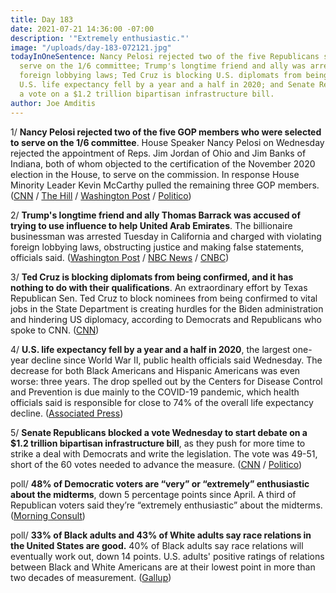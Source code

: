 ```yaml
---
title: Day 183
date: 2021-07-21 14:36:00 -07:00
description: '"Extremely enthusiastic."'
image: "/uploads/day-183-072121.jpg"
todayInOneSentence: Nancy Pelosi rejected two of the five Republicans selected to
  serve on the 1/6 committee; Trump's longtime friend and ally was arrested for violating
  foreign lobbying laws; Ted Cruz is blocking U.S. diplomats from being confirmed;
  U.S. life expectancy fell by a year and a half in 2020; and Senate Republicans blocked
  a vote on a $1.2 trillion bipartisan infrastructure bill.
author: Joe Amditis
---
```


1/ **Nancy Pelosi rejected two of the five GOP members who were selected to serve on the 1/6 committee**. House Speaker Nancy Pelosi on Wednesday rejected the appointment of Reps. Jim Jordan of Ohio and Jim Banks of Indiana, both of whom objected to the certification of the November 2020 election in the House, to serve on the commission. In response House Minority Leader Kevin McCarthy pulled the remaining three GOP members. ([CNN](https://www.cnn.com/2021/07/21/politics/nancy-pelosi-rejects-republicans-from-committee/index.html) / [The Hill](https://thehill.com/homenews/house/564122-pelosi-rejects-jordan-banks-for-jan-6-committee) / [Washington Post](https://www.washingtonpost.com/politics/pelosi-mccarthy-jan6-committee/2021/07/21/21722d44-ea41-11eb-84a2-d93bc0b50294_story.html) /  [Politico](https://www.politico.com/news/2021/07/21/pelosi-vetoes-banks-jordan-for-jan-6-select-committee-500424))

2/ **Trump's longtime friend and ally Thomas Barrack was accused of trying to use influence to help United Arab Emirates**. The billionaire businessman was arrested Tuesday in California and charged with violating foreign lobbying laws, obstructing justice and making false statements, officials said. ([Washington Post](https://www.washingtonpost.com/politics/thomas-barrack-indictment-trump/2021/07/20/d40b64f0-e985-11eb-84a2-d93bc0b50294_story.html) / [NBC News](https://www.nbcnews.com/politics/politics-news/thomas-barrack-trump-s-inaugural-committee-chair-arrested-federal-charges-n1274533) / [CNBC](https://www.cnbc.com/2021/07/20/thomas-barrack-chairman-of-trump-2017-inaugural-fund-arrested-on-federal-charge.html))

3/ **Ted Cruz is blocking diplomats from being confirmed, and it has nothing to do with their qualifications**. An extraordinary effort by Texas Republican Sen. Ted Cruz to block nominees from being confirmed to vital jobs in the State Department is creating hurdles for the Biden administration and hindering US diplomacy, according to Democrats and Republicans who spoke to CNN. ([CNN](https://www.cnn.com/2021/07/21/politics/cruz-state-department-nominations/index.html))

4/ **U.S. life expectancy fell by a year and a half in 2020**, the largest one-year decline since World War II, public health officials said Wednesday. The decrease for both Black Americans and Hispanic Americans was even worse: three years. The drop spelled out by the Centers for Disease Control and Prevention is due mainly to the COVID-19 pandemic, which health officials said is responsible for close to 74% of the overall life expectancy decline. ([Associated Press](https://apnews.com/article/science-health-coronavirus-pandemic-fac0863b8c252d21d6f6a22a2e3eab86))

5/ **Senate Republicans blocked a vote Wednesday to start debate on a $1.2 trillion bipartisan infrastructure bill**, as they push for more time to strike a deal with Democrats and write the legislation. The vote was 49-51, short of the 60 votes needed to advance the measure. ([CNN](https://www.cnn.com/2021/07/21/politics/senate-vote-bipartisan-infrastructure-plan/index.html) / [Politico](https://www.politico.com/news/2021/07/21/congress-bipartisan-infrastructure-deal-500408))

poll/ **48% of Democratic voters are “very” or “extremely” enthusiastic about the midterms**, down 5 percentage points since April. A third of Republican voters said they’re “extremely enthusiastic” about the midterms. ([Morning Consult](https://morningconsult.com/2021/07/21/voter-enthusiasm-midterms-polling/))

poll/ **33% of Black adults and 43% of White adults say race relations in the United States are good.** 40% of Black adults say race relations will eventually work out, down 14 points. U.S. adults' positive ratings of relations between Black and White Americans are at their lowest point in more than two decades of measurement. ([Gallup](https://news.gallup.com/poll/352457/ratings-black-white-relations-new-low.aspx))